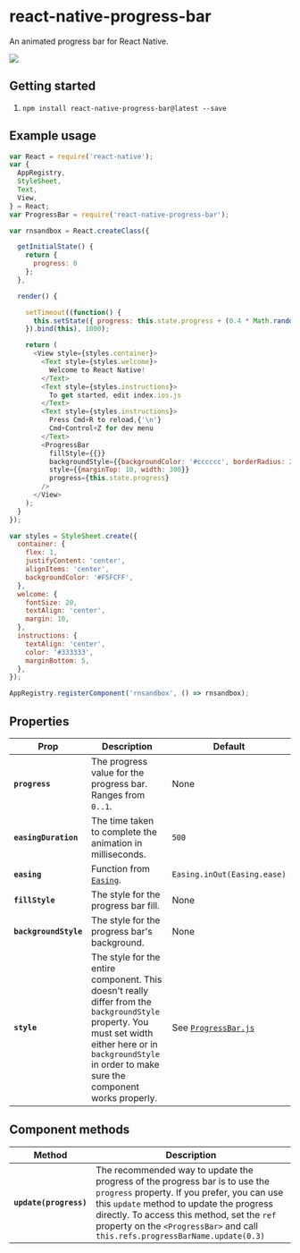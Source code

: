 # react-native-progress-bar

An animated progress bar for React Native.

![](https://i.imgur.com/N39m09bm.gif)

## Getting started

1. `npm install react-native-progress-bar@latest --save`

## Example usage

```javascript
var React = require('react-native');
var {
  AppRegistry,
  StyleSheet,
  Text,
  View,
} = React;
var ProgressBar = require('react-native-progress-bar');

var rnsandbox = React.createClass({

  getInitialState() {
    return {
      progress: 0
    };
  },

  render() {

    setTimeout((function() {
      this.setState({ progress: this.state.progress + (0.4 * Math.random())});
    }).bind(this), 1000);

    return (
      <View style={styles.container}>
        <Text style={styles.welcome}>
          Welcome to React Native!
        </Text>
        <Text style={styles.instructions}>
          To get started, edit index.ios.js
        </Text>
        <Text style={styles.instructions}>
          Press Cmd+R to reload,{'\n'}
          Cmd+Control+Z for dev menu
        </Text>
        <ProgressBar
          fillStyle={{}}
          backgroundStyle={{backgroundColor: '#cccccc', borderRadius: 2}}
          style={{marginTop: 10, width: 300}}
          progress={this.state.progress}
        />
      </View>
    );
  }
});

var styles = StyleSheet.create({
  container: {
    flex: 1,
    justifyContent: 'center',
    alignItems: 'center',
    backgroundColor: '#F5FCFF',
  },
  welcome: {
    fontSize: 20,
    textAlign: 'center',
    margin: 10,
  },
  instructions: {
    textAlign: 'center',
    color: '#333333',
    marginBottom: 5,
  },
});

AppRegistry.registerComponent('rnsandbox', () => rnsandbox);

```

## Properties

| Prop | Description | Default |
|---|---|---|
|**`progress`**|The progress value for the progress bar. Ranges from `0..1`.|None|
|**`easingDuration`**|The time taken to complete the animation in milliseconds.|`500`|
|**`easing`**|Function from [`Easing`](https://github.com/facebook/react-native/blob/master/Libraries/Animation/Animated/Easing.js).|`Easing.inOut(Easing.ease)`|
|**`fillStyle`**|The style for the progress bar fill.|None|
|**`backgroundStyle `**|The style for the progress bar's background.|None|
|**`style `**|The style for the entire component. This doesn't really differ from the `backgroundStyle` property. You must set width either here or in `backgroundStyle` in order to make sure the component works properly.|See [`ProgressBar.js`](https://github.com/lwansbrough/react-native-progress-bar/blob/master/ProgressBar.js)|


## Component methods
| Method | Description |
|---|---|
| **`update(progress)`** | The recommended way to update the progress of the progress bar is to use the `progress` property. If you prefer, you can use this `update` method to update the progress directly. To access this method, set the `ref` property on the `<ProgressBar>` and call `this.refs.progressBarName.update(0.3)` |
